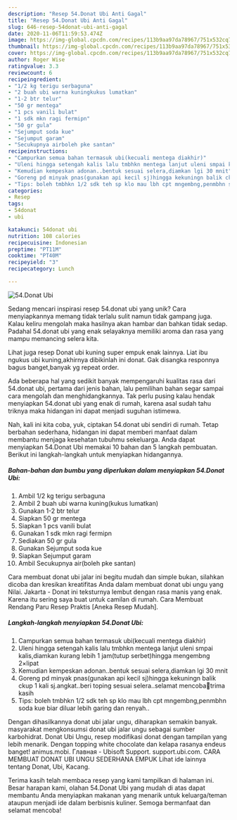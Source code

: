 ```yaml
---
description: "Resep 54.Donat Ubi Anti Gagal"
title: "Resep 54.Donat Ubi Anti Gagal"
slug: 646-resep-54donat-ubi-anti-gagal
date: 2020-11-06T11:59:53.474Z
image: https://img-global.cpcdn.com/recipes/113b9aa97da78967/751x532cq70/54donat-ubi-foto-resep-utama.jpg
thumbnail: https://img-global.cpcdn.com/recipes/113b9aa97da78967/751x532cq70/54donat-ubi-foto-resep-utama.jpg
cover: https://img-global.cpcdn.com/recipes/113b9aa97da78967/751x532cq70/54donat-ubi-foto-resep-utama.jpg
author: Roger Wise
ratingvalue: 3.3
reviewcount: 6
recipeingredient:
- "1/2 kg terigu serbaguna"
- "2 buah ubi warna kuningkukus lumatkan"
- "1-2 btr telur"
- "50 gr mentega"
- "1 pcs vanili bulat"
- "1 sdk mkn ragi fermipn"
- "50 gr gula"
- "Sejumput soda kue"
- "Sejumput garam"
- "Secukupnya airboleh pke santan"
recipeinstructions:
- "Campurkan semua bahan termasuk ubi(kecuali mentega diakhir)"
- "Uleni hingga setengah kalis lalu tmbhkn mentega lanjut uleni smpai kalis,diamkan kurang lebih 1 jam(tutup serbet)hingga mengembng 2×lipat"
- "Kemudian kempeskan adonan..bentuk sesuai selera,diamkan lgi 30 mnit"
- "Goreng pd minyak pnas(gunakan api kecil sj)hingga kekuningn balik ckup 1 kali sj.angkat..beri toping sesuai selera..selamat mencoba🙏trima kasih"
- "Tips: boleh tmbhkn 1/2 sdk teh sp klo mau lbh cpt mngembng,penmbhn soda kue biar diluar lebih garing dan renyah.."
categories:
- Resep
tags:
- 54donat
- ubi

katakunci: 54donat ubi 
nutrition: 108 calories
recipecuisine: Indonesian
preptime: "PT11M"
cooktime: "PT40M"
recipeyield: "3"
recipecategory: Lunch

---
```



![54.Donat Ubi](https://img-global.cpcdn.com/recipes/113b9aa97da78967/751x532cq70/54donat-ubi-foto-resep-utama.jpg)

Sedang mencari inspirasi resep 54.donat ubi yang unik? Cara menyiapkannya memang tidak terlalu sulit namun tidak gampang juga. Kalau keliru mengolah maka hasilnya akan hambar dan bahkan tidak sedap. Padahal 54.donat ubi yang enak selayaknya memiliki aroma dan rasa yang mampu memancing selera kita.

Lihat juga resep Donat ubi kuning super empuk enak lainnya. Liat ibu ngukus ubi kuning,akhirnya dibikinlah ini donat. Gak disangka responnya bagus banget,banyak yg repeat order.

Ada beberapa hal yang sedikit banyak mempengaruhi kualitas rasa dari 54.donat ubi, pertama dari jenis bahan, lalu pemilihan bahan segar sampai cara mengolah dan menghidangkannya. Tak perlu pusing kalau hendak menyiapkan 54.donat ubi yang enak di rumah, karena asal sudah tahu triknya maka hidangan ini dapat menjadi suguhan istimewa.


Nah, kali ini kita coba, yuk, ciptakan 54.donat ubi sendiri di rumah. Tetap berbahan sederhana, hidangan ini dapat memberi manfaat dalam membantu menjaga kesehatan tubuhmu sekeluarga. Anda dapat menyiapkan 54.Donat Ubi memakai 10 bahan dan 5 langkah pembuatan. Berikut ini langkah-langkah untuk menyiapkan hidangannya.

<!--inarticleads1-->

##### Bahan-bahan dan bumbu yang diperlukan dalam menyiapkan 54.Donat Ubi:

1. Ambil 1/2 kg terigu serbaguna
1. Ambil 2 buah ubi warna kuning(kukus lumatkan)
1. Gunakan 1-2 btr telur
1. Siapkan 50 gr mentega
1. Siapkan 1 pcs vanili bulat
1. Gunakan 1 sdk mkn ragi fermipn
1. Sediakan 50 gr gula
1. Gunakan Sejumput soda kue
1. Siapkan Sejumput garam
1. Ambil Secukupnya air(boleh pke santan)


Cara membuat donat ubi jalar ini begitu mudah dan simple bukan, silahkan dicoba dan kresikan kreatifitas Anda dalam membuat donat ubi ungu yang Nilai. Jakarta - Donat ini teksturnya lembut dengan rasa manis yang enak. Karena itu sering saya buat untuk camilan di rumah. Cara Membuat Rendang Paru Resep Praktis [Aneka Resep Mudah]. 

<!--inarticleads2-->

##### Langkah-langkah menyiapkan 54.Donat Ubi:

1. Campurkan semua bahan termasuk ubi(kecuali mentega diakhir)
1. Uleni hingga setengah kalis lalu tmbhkn mentega lanjut uleni smpai kalis,diamkan kurang lebih 1 jam(tutup serbet)hingga mengembng 2×lipat
1. Kemudian kempeskan adonan..bentuk sesuai selera,diamkan lgi 30 mnit
1. Goreng pd minyak pnas(gunakan api kecil sj)hingga kekuningn balik ckup 1 kali sj.angkat..beri toping sesuai selera..selamat mencoba🙏trima kasih
1. Tips: boleh tmbhkn 1/2 sdk teh sp klo mau lbh cpt mngembng,penmbhn soda kue biar diluar lebih garing dan renyah..


Dengan dihasilkannya donat ubi jalar ungu, diharapkan semakin banyak. masyarakat mengkonsumsi donat ubi jalar ungu sebagai sumber karbohidrat. Donat Ubi Ungu, resep modifikasi donat dengan tampilan yang lebih menarik. Dengan topping white chocolate dan kelapa rasanya endeus banget! animus.mobi. Главная - Ubisoft Support. support.ubi.com. CARA MEMBUAT DONAT UBI UNGU SEDERHANA EMPUK Lihat ide lainnya tentang Donat, Ubi, Kacang. 

Terima kasih telah membaca resep yang kami tampilkan di halaman ini. Besar harapan kami, olahan 54.Donat Ubi yang mudah di atas dapat membantu Anda menyiapkan makanan yang menarik untuk keluarga/teman ataupun menjadi ide dalam berbisnis kuliner. Semoga bermanfaat dan selamat mencoba!
